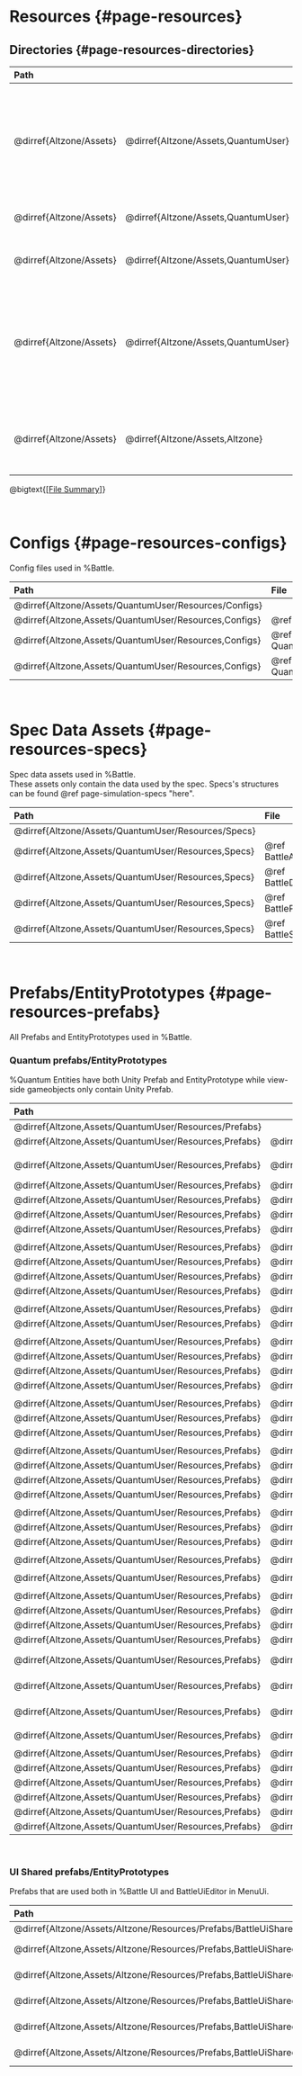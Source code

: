 # Resources {#page-resources}

## Directories {#page-resources-directories}

| Path                                                                                                                                                               |||| Description                                                                                                                              |
| :---------------------- | :---------------------------------- | :-------------------------------------------- | :---------------------------------------------------- | :--------------------------------------------------------------------------------------------------------------------------------------- |
| @dirref{Altzone/Assets} | @dirref{Altzone/Assets,QuantumUser} | @dirref{Altzone/Assets/QuantumUser,Resources}                                                        || Game Resource Directory.<br/>Contains %Battle resources like prefabs, configs, spec assets, graphics, audio, etc.                        |
| @dirref{Altzone/Assets} | @dirref{Altzone/Assets,QuantumUser} | @dirref{Altzone/Assets/QuantumUser,Resources} | @dirref{Altzone/Assets/QuantumUser/Resources,Configs} | Contains %Battle's Config files                                                                                                          |
| @dirref{Altzone/Assets} | @dirref{Altzone/Assets,QuantumUser} | @dirref{Altzone/Assets/QuantumUser,Resources} | @dirref{Altzone/Assets/QuantumUser/Resources,Prefabs} | Contains Unity Prefabs and %Quantum EntityPrototypes                                                                                     |
| @dirref{Altzone/Assets} | @dirref{Altzone/Assets,QuantumUser} | @dirref{Altzone/Assets/QuantumUser,Resources} | @dirref{Altzone/Assets/QuantumUser/Resources,Specs}   | Contains spec data assets that only contain the data stored in specs. Specs's structures can be found @ref page-simulation-specs "here". |
|                                                                                                                                                                                                                                                                                                              |||||
| @dirref{Altzone/Assets} | @dirref{Altzone/Assets,Altzone}     | @dirref{Altzone/Assets/Altzone,Resources/Prefabs/BattleUiShared}                                     || Contains prefabs that are used both in %Battle UI and BattleUiEditor in MenuUi.                                                          |

@bigtext{[[File Summary]](#index-file-summary)}

<br/>

# Configs {#page-resources-configs}
Config files used in %Battle.

| Path                                                  | File                                     | Description                                    |
| :---------------------------------------------------- | :--------------------------------------- | :--------------------------------------------- |
| @dirref{Altzone/Assets/QuantumUser/Resources/Configs}                                                                                           |||
| @dirref{Altzone,Assets/QuantumUser/Resources,Configs} | @ref BattleQConfig.asset                 | @copybrief BattleQConfig.asset                 |
| @dirref{Altzone,Assets/QuantumUser/Resources,Configs} | @ref QuantumBattleSimulationConfig.asset | @copybrief QuantumBattleSimulationConfig.asset |
| @dirref{Altzone,Assets/QuantumUser/Resources,Configs} | @ref QuantumBattleSystemsConfig.asset    | @copybrief QuantumBattleSystemsConfig.asset    |

<br/>

# Spec Data Assets {#page-resources-specs}
Spec data assets used in %Battle.  
These assets only contain the data used by the spec. Specs's structures can be found @ref page-simulation-specs "here".

| Path                                                | File                             | Description                            |
| :-------------------------------------------------- | :------------------------------- | :------------------------------------- |
| @dirref{Altzone/Assets/QuantumUser/Resources/Specs}                                                                           |||
| @dirref{Altzone,Assets/QuantumUser/Resources,Specs} | @ref BattleArenaQSpec.asset      | @copybrief BattleArenaQSpec.asset      |
| @dirref{Altzone,Assets/QuantumUser/Resources,Specs} | @ref BattleDiamondQSpec.asset    | @copybrief BattleDiamondQSpec.asset    |
| @dirref{Altzone,Assets/QuantumUser/Resources,Specs} | @ref BattleProjectileQSpec.asset | @copybrief BattleProjectileQSpec.asset |
| @dirref{Altzone,Assets/QuantumUser/Resources,Specs} | @ref BattleSoulWallQSpec.asset   | @copybrief BattleSoulWallQSpec.asset   |

<br/>

# Prefabs/EntityPrototypes {#page-resources-prefabs}
All Prefabs and EntityPrototypes used in %Battle.

### Quantum prefabs/EntityPrototypes
%Quantum Entities have both Unity Prefab and EntityPrototype while view-side gameobjects only contain Unity Prefab.

| Path                                                                                                                                                                                                                    ||| Prefab File                                                  | EntityPrototype File                                                            | Description                                                                |
| :--------------------------------------------------------------- | :------------------------------------------------------------------- | :------------------------------------------------------------------------------ |:------------------------------------------------------------ | :------------------------------------------------------------------------------ | :------------------------------------------------------------------------- |
| @dirref{Altzone,Assets/QuantumUser/Resources/Prefabs}                                                                                                                                                                                                                                                                                                                                                                                              ||||||
| @dirref{Altzone,Assets/QuantumUser/Resources,Prefabs}            | @dirref{Altzone/Assets/QuantumUser/Resources/Prefabs,Diamonds}                                                                                        || @ref BattleDiamond.prefab                                    | @ref BattleDiamondEntityPrototype.qprototype                                    | @copybrief BattleDiamond.prefab                                            |
|                                                                                                                                                                                                                                                                                                                                                                                                                                                    ||||||
| @dirref{Altzone,Assets/QuantumUser/Resources,Prefabs}            | @dirref{Altzone/Assets/QuantumUser/Resources/Prefabs,Player}                                                                                          || @ref "BattlePlayer000Character(BaseAndTestCharacter).prefab" | @ref "BattlePlayer000Character(BaseAndTestCharacter)EntityPrototype.qprototype" | @copybrief BattlePlayer000Character(BaseAndTestCharacter).prefab         |
| @dirref{Altzone,Assets/QuantumUser/Resources,Prefabs}            | @dirref{Altzone/Assets/QuantumUser/Resources/Prefabs,Player}                                                                                          || @ref BattlePlayer101Character.prefab                         | @ref BattlePlayer101CharacterEntityPrototype.qprototype                         | @copybrief BattlePlayer101Character.prefab                                 |
| @dirref{Altzone,Assets/QuantumUser/Resources,Prefabs}            | @dirref{Altzone/Assets/QuantumUser/Resources/Prefabs,Player}                                                                                          || @ref BattlePlayer102Character.prefab                         | @ref BattlePlayer102CharacterEntityPrototype.qprototype                         | @copybrief BattlePlayer102Character.prefab                                 |
| @dirref{Altzone,Assets/QuantumUser/Resources,Prefabs}            | @dirref{Altzone/Assets/QuantumUser/Resources/Prefabs,Player}                                                                                          || @ref BattlePlayer103Character.prefab                         | @ref BattlePlayer103CharacterEntityPrototype.qprototype                         | @copybrief BattlePlayer103Character.prefab                                 |
| @dirref{Altzone,Assets/QuantumUser/Resources,Prefabs}            | @dirref{Altzone/Assets/QuantumUser/Resources/Prefabs,Player}                                                                                          || @ref BattlePlayer104Character.prefab                         | @ref BattlePlayer104CharacterEntityPrototype.qprototype                         | @copybrief BattlePlayer104Character.prefab                                 |
|                                                                                                                                                                                                                                                                                                                                                                                                                                                    ||||||
| @dirref{Altzone,Assets/QuantumUser/Resources,Prefabs}            | @dirref{Altzone/Assets/QuantumUser/Resources/Prefabs,Player}                                                                                          || @ref BattlePlayer201Character.prefab                         | @ref BattlePlayer201CharacterEntityPrototype.qprototype                         | @copybrief BattlePlayer201Character.prefab                                 |
| @dirref{Altzone,Assets/QuantumUser/Resources,Prefabs}            | @dirref{Altzone/Assets/QuantumUser/Resources/Prefabs,Player}                                                                                          || @ref BattlePlayer202Character.prefab                         | @ref BattlePlayer202CharacterEntityPrototype.qprototype                         | @copybrief BattlePlayer202Character.prefab                                 |
| @dirref{Altzone,Assets/QuantumUser/Resources,Prefabs}            | @dirref{Altzone/Assets/QuantumUser/Resources/Prefabs,Player}                                                                                          || @ref BattlePlayer203Character.prefab                         | @ref BattlePlayer203CharacterEntityPrototype.qprototype                         | @copybrief BattlePlayer203Character.prefab                                 |
| @dirref{Altzone,Assets/QuantumUser/Resources,Prefabs}            | @dirref{Altzone/Assets/QuantumUser/Resources/Prefabs,Player}                                                                                          || @ref BattlePlayer204Character.prefab                         | @ref BattlePlayer204CharacterEntityPrototype.qprototype                         | @copybrief BattlePlayer204Character.prefab                                 |
|                                                                                                                                                                                                                                                                                                                                                                                                                                                    ||||||
| @dirref{Altzone,Assets/QuantumUser/Resources,Prefabs}            | @dirref{Altzone/Assets/QuantumUser/Resources/Prefabs,Player}                                                                                          || @ref BattlePlayer301Character.prefab                         | @ref BattlePlayer301CharacterEntityPrototype.qprototype                         | @copybrief BattlePlayer301Character.prefab                                 |
| @dirref{Altzone,Assets/QuantumUser/Resources,Prefabs}            | @dirref{Altzone/Assets/QuantumUser/Resources/Prefabs,Player}                                                                                          || @ref BattlePlayer302Character.prefab                         | @ref BattlePlayer302CharacterEntityPrototype.qprototype                         | @copybrief BattlePlayer302Character.prefab                                 |
|                                                                                                                                                                                                                                                                                                                                                                                                                                                    ||||||
| @dirref{Altzone,Assets/QuantumUser/Resources,Prefabs}            | @dirref{Altzone/Assets/QuantumUser/Resources/Prefabs,Player}                                                                                          || @ref BattlePlayer401Character.prefab                         | @ref BattlePlayer401CharacterEntityPrototype.qprototype                         | @copybrief BattlePlayer401Character.prefab                                 |
| @dirref{Altzone,Assets/QuantumUser/Resources,Prefabs}            | @dirref{Altzone/Assets/QuantumUser/Resources/Prefabs,Player}                                                                                          || @ref BattlePlayer402Character.prefab                         | @ref BattlePlayer402CharacterEntityPrototype.qprototype                         | @copybrief BattlePlayer402Character.prefab                                 |
| @dirref{Altzone,Assets/QuantumUser/Resources,Prefabs}            | @dirref{Altzone/Assets/QuantumUser/Resources/Prefabs,Player}                                                                                          || @ref BattlePlayer403Character.prefab                         | @ref BattlePlayer403CharacterEntityPrototype.qprototype                         | @copybrief BattlePlayer403Character.prefab                                 |
| @dirref{Altzone,Assets/QuantumUser/Resources,Prefabs}            | @dirref{Altzone/Assets/QuantumUser/Resources/Prefabs,Player}                                                                                          || @ref BattlePlayer404Character.prefab                         | @ref BattlePlayer404CharacterEntityPrototype.qprototype                         | @copybrief BattlePlayer404Character.prefab                                 |
|                                                                                                                                                                                                                                                                                                                                                                                                                                                    ||||||
| @dirref{Altzone,Assets/QuantumUser/Resources,Prefabs}            | @dirref{Altzone/Assets/QuantumUser/Resources/Prefabs,Player}                                                                                          || @ref BattlePlayer501Character.prefab                         | @ref BattlePlayer501CharacterEntityPrototype.qprototype                         | @copybrief BattlePlayer501Character.prefab                                 |
| @dirref{Altzone,Assets/QuantumUser/Resources,Prefabs}            | @dirref{Altzone/Assets/QuantumUser/Resources/Prefabs,Player}                                                                                          || @ref BattlePlayer502Character.prefab                         | @ref BattlePlayer502CharacterEntityPrototype.qprototype                         | @copybrief BattlePlayer502Character.prefab                                 |
| @dirref{Altzone,Assets/QuantumUser/Resources,Prefabs}            | @dirref{Altzone/Assets/QuantumUser/Resources/Prefabs,Player}                                                                                          || @ref BattlePlayer503Character.prefab                         | @ref BattlePlayer503CharacterEntityPrototype.qprototype                         | @copybrief BattlePlayer503Character.prefab                                 |
|                                                                                                                                                                                                                                                                                                                                                                                                                                                    ||||||
| @dirref{Altzone,Assets/QuantumUser/Resources,Prefabs}            | @dirref{Altzone/Assets/QuantumUser/Resources/Prefabs,Player}                                                                                          || @ref BattlePlayer601Character.prefab                         | @ref BattlePlayer601CharacterEntityPrototype.qprototype                         | @copybrief BattlePlayer601Character.prefab                                 |
| @dirref{Altzone,Assets/QuantumUser/Resources,Prefabs}            | @dirref{Altzone/Assets/QuantumUser/Resources/Prefabs,Player}                                                                                          || @ref BattlePlayer602Character.prefab                         | @ref BattlePlayer602CharacterEntityPrototype.qprototype                         | @copybrief BattlePlayer602Character.prefab                                 |
| @dirref{Altzone,Assets/QuantumUser/Resources,Prefabs}            | @dirref{Altzone/Assets/QuantumUser/Resources/Prefabs,Player}                                                                                          || @ref BattlePlayer603Character.prefab                         | @ref BattlePlayer603CharacterEntityPrototype.qprototype                         | @copybrief BattlePlayer603Character.prefab                                 |
| @dirref{Altzone,Assets/QuantumUser/Resources,Prefabs}            | @dirref{Altzone/Assets/QuantumUser/Resources/Prefabs,Player}                                                                                          || @ref BattlePlayer604Character.prefab                         | @ref BattlePlayer604CharacterEntityPrototype.qprototype                         | @copybrief BattlePlayer604Character.prefab                                 |
|                                                                                                                                                                                                                                                                                                                                                                                                                                                    ||||||
| @dirref{Altzone,Assets/QuantumUser/Resources,Prefabs}            | @dirref{Altzone/Assets/QuantumUser/Resources/Prefabs,Player}                                                                                          || @ref BattlePlayer701Character.prefab                         | @ref BattlePlayer701CharacterEntityPrototype.qprototype                         | @copybrief BattlePlayer701Character.prefab                                 |
| @dirref{Altzone,Assets/QuantumUser/Resources,Prefabs}            | @dirref{Altzone/Assets/QuantumUser/Resources/Prefabs,Player}                                                                                          || @ref BattlePlayer702Character.prefab                         | @ref BattlePlayer702CharacterEntityPrototype.qprototype                         | @copybrief BattlePlayer702Character.prefab                                 |
| @dirref{Altzone,Assets/QuantumUser/Resources,Prefabs}            | @dirref{Altzone/Assets/QuantumUser/Resources/Prefabs,Player}                                                                                          || @ref BattlePlayer703Character.prefab                         | @ref BattlePlayer703CharacterEntityPrototype.qprototype                         | @copybrief BattlePlayer703Character.prefab                                 |
|                                                                                                                                                                                                                                                                                                                                                                                                                                                    ||||||
| @dirref{Altzone,Assets/QuantumUser/Resources,Prefabs}            | @dirref{Altzone/Assets/QuantumUser/Resources/Prefabs,Projectile}                                                                                      || @ref BattleProjectile.prefab                                 | @ref BattleProjectileEntityPrototype.qprototype                                 | @copybrief BattleProjectile.prefab                                         |
|                                                                                                                                                                                                                                                                                                                                                                                                                                                    ||||||
| @dirref{Altzone,Assets/QuantumUser/Resources,Prefabs}            | @dirref{Altzone/Assets/QuantumUser/Resources/Prefabs,Simulation}                                                                                      || @ref BattleSimulationData.prefab                             | @ref BattleSimulationDataEntityPrototype.qprototype                             | @copybrief BattleSimulationData.prefab                                     |
|                                                                                                                                                                                                                                                                                                                                                                                                                                                    ||||||
| @dirref{Altzone,Assets/QuantumUser/Resources,Prefabs}            | @dirref{Altzone/Assets/QuantumUser/Resources/Prefabs,SoulWall}                                                                                        || @ref BattleSoulWallSegmentType1.prefab                       | @ref BattleSoulWallSegmentType1EntityPrototype.qprototype                       | @copybrief BattleSoulWallSegmentType1.prefab                               |
| @dirref{Altzone,Assets/QuantumUser/Resources,Prefabs}            | @dirref{Altzone/Assets/QuantumUser/Resources/Prefabs,SoulWall}                                                                                        || @ref BattleSoulWallSegmentType2.prefab                       | @ref BattleSoulWallSegmentType2EntityPrototype.qprototype                       | @copybrief BattleSoulWallSegmentType2.prefab                               |
| @dirref{Altzone,Assets/QuantumUser/Resources,Prefabs}            | @dirref{Altzone/Assets/QuantumUser/Resources/Prefabs,SoulWall}                                                                                        || @ref BattleSoulWallSegmentType3.prefab                       | @ref BattleSoulWallSegmentType3EntityPrototype.qprototype                       | @copybrief BattleSoulWallSegmentType3.prefab                               |
| @dirref{Altzone,Assets/QuantumUser/Resources,Prefabs}            | @dirref{Altzone/Assets/QuantumUser/Resources/Prefabs,SoulWall}                                                                                        || @ref SoulWallBaseViewModel.prefab                            |                                                                                 | @copybrief SoulWallBaseViewModel.prefab                                    |
| @dirref{Altzone,Assets/QuantumUser/Resources,Prefabs}            | @dirref{Altzone/Assets/QuantumUser/Resources/Prefabs,SoulWall}       | @dirref{Altzone/Assets/QuantumUser/Resources/Prefabs/SoulWall,LastRowSegments}  | @ref BattleSoulWallCharacterSegment3Wide.prefab              | @ref BattleSoulWallCharacterSegment3WideEntityPrototype.qprototype              | @copybrief BattleSoulWallCharacterSegment3Wide.prefab                      |
| @dirref{Altzone,Assets/QuantumUser/Resources,Prefabs}            | @dirref{Altzone/Assets/QuantumUser/Resources/Prefabs,SoulWall}       | @dirref{Altzone/Assets/QuantumUser/Resources/Prefabs/SoulWall,LastRowSegments}  | @ref BattleSoulWallCharacterSegment4Wide.prefab              | @ref BattleSoulWallCharacterSegment4WideEntityPrototype.qprototype              | @copybrief BattleSoulWallCharacterSegment4Wide.prefab                      |
| @dirref{Altzone,Assets/QuantumUser/Resources,Prefabs}            | @dirref{Altzone/Assets/QuantumUser/Resources/Prefabs,SoulWall}       | @dirref{Altzone/Assets/QuantumUser/Resources/Prefabs/SoulWall,LastRowSegments}  | @ref BattleSoulWallCharacterSegment5Wide.prefab              | @ref BattleSoulWallCharacterSegment5WideEntityPrototype.qprototype              | @copybrief BattleSoulWallCharacterSegment5Wide.prefab                      |
|                                                                                                                                                                                                                                                                                                                                                                                                                                                    ||||||
| @dirref{Altzone,Assets/QuantumUser/Resources,Prefabs}            | @dirref{Altzone/Assets/QuantumUser/Resources/Prefabs,Ui}                                                                                              || @ref BattleUi.prefab                                         |                                                                                 | @copybrief BattleUi.prefab                                                 |
|                                                                                                                                                                                                                                                                                                                                                                                                                                                    ||||||
| @dirref{Altzone,Assets/QuantumUser/Resources,Prefabs}            | @dirref{Altzone/Assets/QuantumUser/Resources/Prefabs,ViewController}                                                                                  || @ref BattleGameViewController.prefab                         |                                                                                 | @copybrief BattleGameViewController.prefab                                 |
| @dirref{Altzone,Assets/QuantumUser/Resources,Prefabs}            | @dirref{Altzone/Assets/QuantumUser/Resources/Prefabs,ViewController}                                                                                  || @ref BattleGridViewController.prefab                         |                                                                                 | @copybrief BattleGridViewController.prefab                                 |
| @dirref{Altzone,Assets/QuantumUser/Resources,Prefabs}            | @dirref{Altzone/Assets/QuantumUser/Resources/Prefabs,ViewController}                                                                                  || @ref BattleLightrayEffectViewController.prefab               |                                                                                 | @copybrief BattleLightrayEffectViewController.prefab                       |
| @dirref{Altzone,Assets/QuantumUser/Resources,Prefabs}            | @dirref{Altzone/Assets/QuantumUser/Resources/Prefabs,ViewController}                                                                                  || @ref BattleScreenEffectViewController.prefab                 |                                                                                 | @copybrief BattleScreenEffectViewController.prefab                         |
| @dirref{Altzone,Assets/QuantumUser/Resources,Prefabs}            | @dirref{Altzone/Assets/QuantumUser/Resources/Prefabs,ViewController}                                                                                  || @ref BattleSoundFXViewController.prefab                      |                                                                                 | @copybrief BattleSoundFXViewController.prefab                              |
| @dirref{Altzone,Assets/QuantumUser/Resources,Prefabs}            | @dirref{Altzone/Assets/QuantumUser/Resources/Prefabs,ViewController}                                                                                  || @ref BattleStoneCharacterViewController.prefab               |                                                                                 | @copybrief BattleStoneCharacterViewController.prefab                       |

<br/>

### UI Shared prefabs/EntityPrototypes
Prefabs that are used both in %Battle UI and BattleUiEditor in MenuUi.

| Path                                                             | Prefab File                      | Description                                                                     |
| :--------------------------------------------------------------- | :------------------------------- | :------------------------------------------------------------------------------ |
| @dirref{Altzone/Assets/Altzone/Resources/Prefabs/BattleUiShared}                                                                                                                    |||
| @dirref{Altzone,Assets/Altzone/Resources/Prefabs,BattleUiShared} | @ref BattleUiDiamonds.prefab     | @copybrief BattleUiDiamonds.prefab                                              |
| @dirref{Altzone,Assets/Altzone/Resources/Prefabs,BattleUiShared} | @ref BattleUiGiveUpButton.prefab | @copybrief BattleUiGiveUpButton.prefab                                          |
| @dirref{Altzone,Assets/Altzone/Resources/Prefabs,BattleUiShared} | @ref BattleUiPlayerInfo.prefab   | @copybrief BattleUiPlayerInfo.prefab                                            |
| @dirref{Altzone,Assets/Altzone/Resources/Prefabs,BattleUiShared} | @ref BattleUiJoystick.prefab     | @copybrief BattleUiJoystick.prefab                                              |
| @dirref{Altzone,Assets/Altzone/Resources/Prefabs,BattleUiShared} | @ref BattleUiTimer.prefab        | @copybrief BattleUiTimer.prefab                                                 |

<br/>